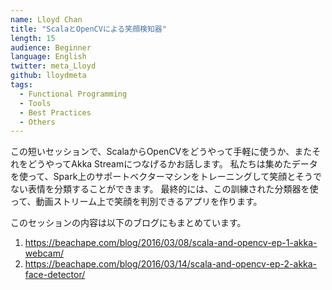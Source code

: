 ```yaml
---
name: Lloyd Chan
title: "ScalaとOpenCVによる笑顔検知器"
length: 15
audience: Beginner
language: English
twitter: meta_Lloyd
github: lloydmeta
tags:
  - Functional Programming
  - Tools
  - Best Practices
  - Others
---
```

この短いセッションで、ScalaからOpenCVをどうやって手軽に使うか、またそれをどうやってAkka Streamにつなげるかお話します。
私たちは集めたデータを使って、Spark上のサポートベクターマシンをトレーニングして笑顔とそうでない表情を分類することができます。
最終的には、この訓練された分類器を使って、動画ストリーム上で笑顔を判別できるアプリを作ります。

このセッションの内容は以下のブログにもまとめています。
1. <https://beachape.com/blog/2016/03/08/scala-and-opencv-ep-1-akka-webcam/>  
2. <https://beachape.com/blog/2016/03/14/scala-and-opencv-ep-2-akka-face-detector/>
